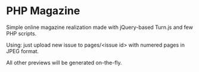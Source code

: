 PHP Magazine
=

Simple online magazine realization made with jQuery-based Turn.js and few PHP scripts.

Using: just upload new issue to pages/&lt;issue id&gt; with numered pages in JPEG format.

All other previews will be generated on-the-fly.
